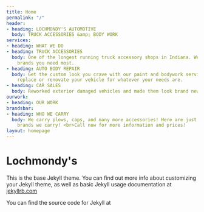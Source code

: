 ```yaml
---
title: Home
permalink: "/"
header:
- heading: LOCHMONDY'S AUTOMOTIVE
  body: TRUCK ACCESSORIES &amp; BODY WORK
services:
- heading: WHAT WE DO
- heading: TRUCK ACCESSORIES
  body: One of the longest running truck accessory shops in Indiana. We carry the
    brands you need most.
- heading: AUTO BODY REPAIR
  body: Get the custom look you crave with our paint and bodywork services. Repair,
    replace or renovate your vehicle for whatever your needs are.
- heading: CAR SALES
  body: Reworked exterior damaged vehicles and made them look brand new.
ourwork:
- heading: OUR WORK
brandsbar:
- heading: WHO WE CARRY
  body: We carry plows, caps, and many more accessories! Here are just a few of the
    brands we carry! <br>Call now for more information and prices!
layout: homepage
---
```


# Lochmondy's

This is the base Jekyll theme. You can find out more info about customizing your Jekyll theme, as well as basic Jekyll usage documentation at [jekyllrb.com](http://jekyllrb.com/)

You can find the source code for Jekyll at
